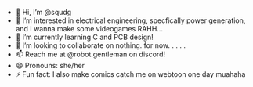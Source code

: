 - 👋 Hi, I’m @squdg
- 👀 I’m interested in electrical engineering, specfically power generation, and I wanna make some videogames RAHH...
- 🌱 I’m currently learning C and PCB design!
- 💞️ I’m looking to collaborate on nothing. for now. . . . .
- 📫 Reach me at @robot.gentleman on discord!
- 😄 Pronouns: she/her
- ⚡ Fun fact: I also make comics catch me on webtoon one day muahaha

<!---
squdg/squdg is a ✨ special ✨ repository because its `README.md` (this file) appears on your GitHub profile.
You can click the Preview link to take a look at your changes.
--->
